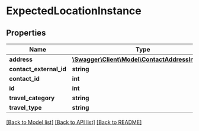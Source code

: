 # ExpectedLocationInstance

## Properties
Name | Type | Description | Notes
------------ | ------------- | ------------- | -------------
**address** | [**\Swagger\Client\Model\ContactAddressInstance**](ContactAddressInstance.md) |  | [optional] 
**contact_external_id** | **string** |  | [optional] 
**contact_id** | **int** |  | [optional] 
**id** | **int** |  | [optional] 
**travel_category** | **string** |  | [optional] 
**travel_type** | **string** |  | [optional] 

[[Back to Model list]](../README.md#documentation-for-models) [[Back to API list]](../README.md#documentation-for-api-endpoints) [[Back to README]](../README.md)


